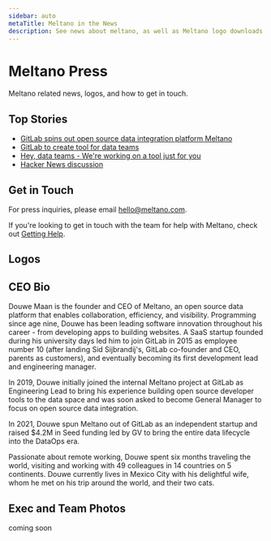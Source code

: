 ```yaml
---
sidebar: auto
metaTitle: Meltano in the News
description: See news about meltano, as well as Meltano logo downloads and contact information for the team.
---
```


# Meltano Press

Meltano related news, logos, and how to get in touch.

## Top Stories

- [GitLab spins out open source data integration platform Meltano](https://venturebeat.com/2021/06/30/gitlab-spins-out-open-source-data-integration-platform-meltano/)
- [GitLab to create tool for data teams](https://sdtimes.com/data/gitlab-to-create-tool-for-data-teams/)
- [Hey, data teams - We're working on a tool just for you](https://about.gitlab.com/2018/08/01/hey-data-teams-we-are-working-on-a-tool-just-for-you/)
- [Hacker News discussion](https://news.ycombinator.com/item?id=17667399)

## Get in Touch

For press inquiries, please email [hello@meltano.com](mailto:hello@meltano.com).

If you're looking to get in touch with the team for help with Meltano, check out [Getting Help](/docs/getting-help.md).

## Logos

<LogoList />

## CEO Bio
Douwe Maan is the founder and CEO of Meltano, an open source data platform that enables collaboration, efficiency, and visibility.
Programming since age nine, Douwe has been leading software innovation throughout his career - from developing apps to building websites. A SaaS startup founded during his university days led him to join GitLab in 2015 as employee number 10 (after landing Sid Sijbrandij's, GitLab co-founder and CEO, parents as customers), and eventually becoming its first development lead and engineering manager.

In 2019, Douwe initially joined the internal Meltano project at GitLab as Engineering Lead to bring his experience building open source developer tools to the data space and was soon asked to become General Manager to focus on open source data integration.

In 2021, Douwe spun Meltano out of GitLab as an independent startup and raised $4.2M in Seed funding led by GV to bring the entire data lifecycle into the DataOps era.

Passionate about remote working, Douwe spent six months traveling the world, visiting and working with 49 colleagues in 14 countries on 5 continents. Douwe currently lives in Mexico City with his delightful wife, whom he met on his trip around the world, and their two cats.

## Exec and Team Photos
coming soon
